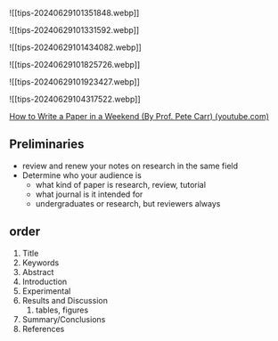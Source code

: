 ![[tips-20240629101351848.webp]]




![[tips-20240629101331592.webp]]




![[tips-20240629101434082.webp]]



![[tips-20240629101825726.webp]]


![[tips-20240629101923427.webp]]


![[tips-20240629104317522.webp]]




[How to Write a Paper in a Weekend (By Prof. Pete Carr) (youtube.com)](https://www.youtube.com/watch?v=UY7sVKJPTMA)


## Preliminaries

- review and renew your notes on research in the same field
- Determine who your audience is
	- what kind of paper is research, review, tutorial
	- what journal is it intended for
	- undergraduates or research, but reviewers always




## order

1) Title
2) Keywords
3) Abstract
4) Introduction
5) Experimental
6) Results and Discussion
	1) tables, figures
7) Summary/Conclusions
8) References